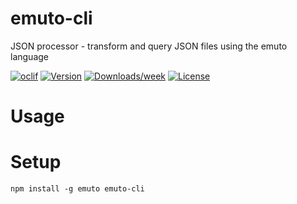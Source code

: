 emuto-cli
=========

JSON processor - transform and query JSON files using the emuto language

[![oclif](https://img.shields.io/badge/cli-oclif-brightgreen.svg)](https://oclif.io)
[![Version](https://img.shields.io/npm/v/emuto-cli.svg)](https://npmjs.org/package/emuto-cli)
[![Downloads/week](https://img.shields.io/npm/dw/emuto-cli.svg)](https://npmjs.org/package/emuto-cli)
[![License](https://img.shields.io/npm/l/emuto-cli.svg)](https://github.com/kantord/emuto-cli/blob/master/package.json)

<!-- toc -->
# Usage

# Setup

```
npm install -g emuto emuto-cli
```

